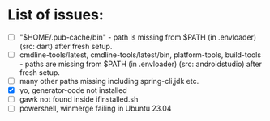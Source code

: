 # List of issues:

- [ ] "$HOME/.pub-cache/bin" - path is missing from $PATH (in .envloader) (src: dart) after fresh setup.
- [ ] cmdline-tools/latest, cmdline-tools/latest/bin, platform-tools, build-tools - paths are missing from $PATH (in .envloader) (src: androidstudio) after fresh setup.
- [ ] many other paths missing including spring-cli,jdk etc.
- [x] yo, generator-code not installed
- [ ] gawk not found inside ifinstalled.sh
- [ ] powershell, winmerge failing in Ubuntu 23.04